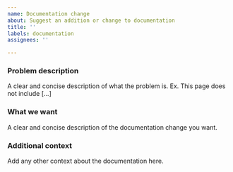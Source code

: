 ```yaml
---
name: Documentation change
about: Suggest an addition or change to documentation
title: ''
labels: documentation
assignees: ''

---
```


### Problem description
A clear and concise description of what the problem is. Ex. This page does not include [...]

### What we want
A clear and concise description of the documentation change you want.

### Additional context
Add any other context about the documentation here.
